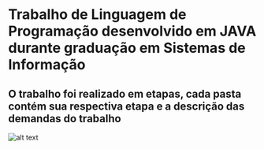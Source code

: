 # Trabalho de Linguagem de Programação desenvolvido em JAVA durante graduação em Sistemas de Informação

## O trabalho foi realizado em etapas, cada pasta contém sua respectiva etapa e a descrição das demandas do trabalho

![alt text](https://github.com//leonardomartins92/Curso-LP1/blob/master/Diagrama%20de%20Classes.png?raw=true)